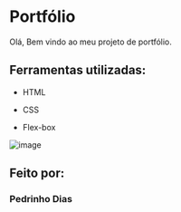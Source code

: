 # Portfólio 
Olá, Bem vindo ao meu projeto de portfólio.

## Ferramentas utilizadas:

* HTML

* CSS

* Flex-box   

![image](https://user-images.githubusercontent.com/105756589/226060540-91b5ae64-d654-4616-b6d8-f961d788a4b2.png)

## Feito por:

### Pedrinho Dias
